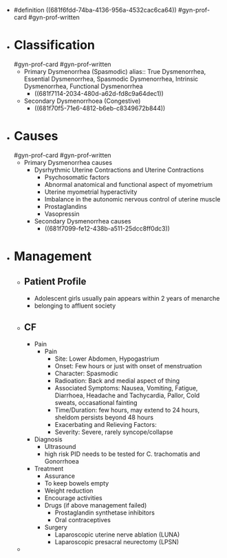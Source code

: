 - #definition ((681f6fdd-74ba-4136-956a-4532cac6ca64)) #gyn-prof-card #gyn-prof-written
- # Classification
  #gyn-prof-card #gyn-prof-written
	- Primary Dysmenorrhea (Spasmodic)
	  alias:: True Dysmenorrhea, Essential Dysmenorrhea, Spasmodic Dysmenorrhea, Intrinsic Dysmenorrhea, Functional Dysmenorrhea
		- ((681f7114-2034-480d-a62d-fd8c9a64dec1))
	- Secondary Dysmenorrhoea (Congestive)
		- ((681f70f5-71e6-4812-b6eb-c8349672b844))
- # Causes
  #gyn-prof-card #gyn-prof-written
	- Primary Dysmenorrhea causes
		- Dysrhythmic Uterine Contractions and Uterine Contractions
			- Psychosomatic factors
			- Abnormal anatomical and functional aspect of myometrium
			- Uterine myometrial hyperactivity
			- Imbalance in the autonomic nervous control of uterine muscle
			- Prostaglandins
			- Vasopressin
		- Secondary Dysmenorrhea causes
			- ((681f7099-fe12-438b-a511-25dcc8ff0dc3))
- # Management
	- ## Patient Profile
		- Adolescent girls usually pain appears within 2 years of menarche
		- belonging to affluent society
	- ## CF
		- Pain
			- Pain
				- Site: Lower Abdomen, Hypogastrium
				- Onset: Few hours or just with onset of menstruation
				- Character: Spasmodic
				- Radioation: Back and medial aspect of thing
				- Associated Symptoms: Nausea, Vomiting, Fatigue, Diarrhoea, Headache and Tachycardia, Pallor, Cold sweats, occasational fainting
				- Time/Duration: few hours, may extend to 24 hours, sheldom persists beyond 48 hours
				- Exacerbating and Relieving Factors:
				- Severity: Severe, rarely syncope/collapse
		- Diagnosis
			- Ultrasound
			- high risk PID needs to be tested for C. trachomatis and Gonorrhoea
		- Treatment
			- Assurance
			- To keep bowels empty
			- Weight reduction
			- Encourage activities
			- Drugs (if above management failed)
				- Prostaglandin synthetase inhibitors
				- Oral contraceptives
			- Surgery
				- Laparoscopic uterine nerve ablation (LUNA)
				- Laparoscopic presacral neurectomy (LPSN)
	-